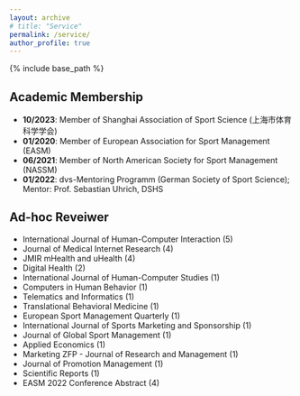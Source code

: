 ```yaml
---
layout: archive
# title: "Service"
permalink: /service/
author_profile: true
---
```

{% include base_path %}


## Academic Membership
* <b>10/2023</b>: Member of Shanghai Association of Sport Science (上海市体育科学学会)
*  <b>01/2020</b>: Member of European Association for Sport Management (EASM)
* <b>06/2021</b>: Member of North American Society for Sport Management (NASSM)
* <b>01/2022</b>: dvs-Mentoring Programm (German Society of Sport Science); Mentor: Prof. Sebastian Uhrich, DSHS

## Ad-hoc Reveiwer
* International Journal of Human-Computer Interaction (5)
* Journal of Medical Internet Research (4)
* JMIR mHealth and uHealth (4)
* Digital Health (2)
* International Journal of Human-Computer Studies (1)
* Computers in Human Behavior (1)
* Telematics and Informatics (1)
* Translational Behavioral Medicine (1)
* European Sport Management Quarterly (1)
* International Journal of Sports Marketing and Sponsorship (1)
* Journal of Global Sport Management (1)
* Applied Economics (1)
* Marketing ZFP - Journal of Research and Management (1)
* Journal of Promotion Management (1)
* Scientific Reports (1)
* EASM 2022 Conference Abstract (4)

